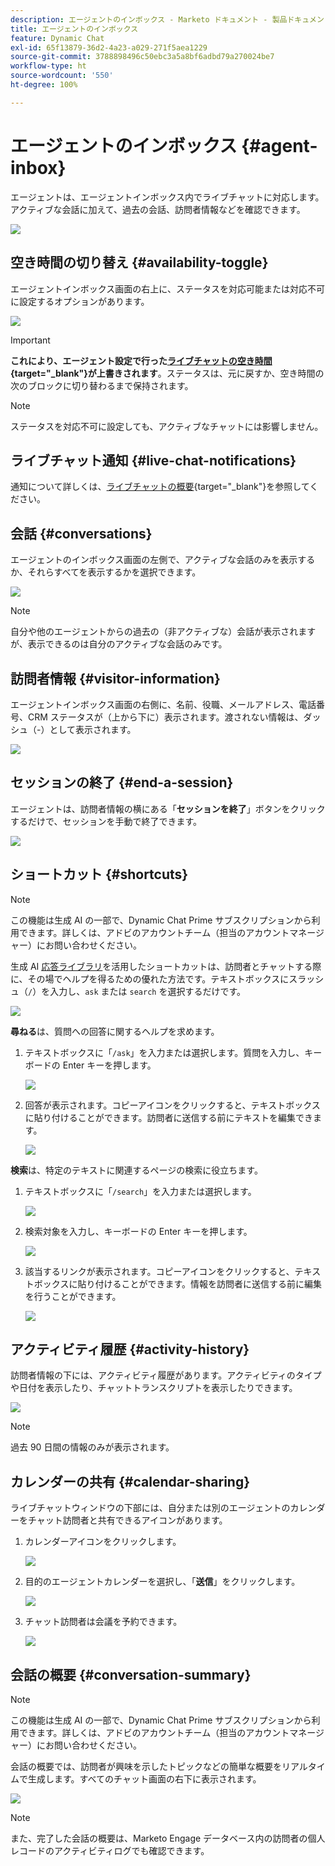 ```yaml
---
description: エージェントのインボックス - Marketo ドキュメント - 製品ドキュメント
title: エージェントのインボックス
feature: Dynamic Chat
exl-id: 65f13879-36d2-4a23-a029-271f5aea1229
source-git-commit: 3788898496c50ebc3a5a8bf6adbd79a270024be7
workflow-type: ht
source-wordcount: '550'
ht-degree: 100%

---
```


# エージェントのインボックス {#agent-inbox}

エージェントは、エージェントインボックス内でライブチャットに対応します。アクティブな会話に加えて、過去の会話、訪問者情報などを確認できます。

![](assets/agent-inbox-1.png)

## 空き時間の切り替え {#availability-toggle}

エージェントインボックス画面の右上に、ステータスを対応可能または対応不可に設定するオプションがあります。

![](assets/agent-inbox-2.png)

>[!IMPORTANT]
>
>**これにより、エージェント設定で行った[ライブチャットの空き時間](/help/marketo/product-docs/demand-generation/dynamic-chat/setup-and-configuration/agent-settings.md#live-chat-availability){target="_blank"}が上書きされます**。ステータスは、元に戻すか、空き時間の次のブロックに切り替わるまで保持されます。

>[!NOTE]
>
>ステータスを対応不可に設定しても、アクティブなチャットには影響しません。

## ライブチャット通知 {#live-chat-notifications}

通知について詳しくは、[ライブチャットの概要](/help/marketo/product-docs/demand-generation/dynamic-chat/live-chat/live-chat-overview.md#live-chat-notifications){target="_blank"}を参照してください。

## 会話 {#conversations}

エージェントのインボックス画面の左側で、アクティブな会話のみを表示するか、それらすべてを表示するかを選択できます。

![](assets/agent-inbox-4.png)

>[!NOTE]
>
>自分や他のエージェントからの過去の（非アクティブな）会話が表示されますが、表示できるのは自分のアクティブな会話のみです。

## 訪問者情報 {#visitor-information}

エージェントインボックス画面の右側に、名前、役職、メールアドレス、電話番号、CRM ステータスが（上から下に）表示されます。渡されない情報は、ダッシュ（-）として表示されます。

![](assets/agent-inbox-5.png)

## セッションの終了 {#end-a-session}

エージェントは、訪問者情報の横にある「**セッションを終了**」ボタンをクリックするだけで、セッションを手動で終了できます。

![](assets/agent-inbox-6.png)

## ショートカット {#shortcuts}

>[!NOTE]
>
>この機能は生成 AI の一部で、Dynamic Chat Prime サブスクリプションから利用できます。詳しくは、アドビのアカウントチーム（担当のアカウントマネージャー）にお問い合わせください。

生成 AI [応答ライブラリ](/help/marketo/product-docs/demand-generation/dynamic-chat/generative-ai/response-library.md)を活用したショートカットは、訪問者とチャットする際に、その場でヘルプを得るための優れた方法です。テキストボックスにスラッシュ（`/`）を入力し、`ask` または `search` を選択するだけです。

![](assets/agent-inbox-7.png)

**尋ねる**&#x200B;は、質問への回答に関するヘルプを求めます。

1. テキストボックスに「`/ask`」を入力または選択します。質問を入力し、キーボードの Enter キーを押します。

   ![](assets/agent-inbox-8.png)

1. 回答が表示されます。コピーアイコンをクリックすると、テキストボックスに貼り付けることができます。訪問者に送信する前にテキストを編集できます。

   ![](assets/agent-inbox-9.png)

**検索**&#x200B;は、特定のテキストに関連するページの検索に役立ちます。

1. テキストボックスに「`/search`」を入力または選択します。

   ![](assets/agent-inbox-10.png)

1. 検索対象を入力し、キーボードの Enter キーを押します。

   ![](assets/agent-inbox-11.png)

1. 該当するリンクが表示されます。コピーアイコンをクリックすると、テキストボックスに貼り付けることができます。情報を訪問者に送信する前に編集を行うことができます。

   ![](assets/agent-inbox-12.png)

## アクティビティ履歴 {#activity-history}

訪問者情報の下には、アクティビティ履歴があります。アクティビティのタイプや日付を表示したり、チャットトランスクリプトを表示したりできます。

![](assets/agent-inbox-13.png)

>[!NOTE]
>
>過去 90 日間の情報のみが表示されます。

## カレンダーの共有 {#calendar-sharing}

ライブチャットウィンドウの下部には、自分または別のエージェントのカレンダーをチャット訪問者と共有できるアイコンがあります。

1. カレンダーアイコンをクリックします。

   ![](assets/agent-inbox-14.png)

1. 目的のエージェントカレンダーを選択し、「**送信**」をクリックします。

   ![](assets/agent-inbox-15.png)

1. チャット訪問者は会議を予約できます。

   ![](assets/agent-inbox-16.png)

## 会話の概要 {#conversation-summary}

>[!NOTE]
>
>この機能は生成 AI の一部で、Dynamic Chat Prime サブスクリプションから利用できます。詳しくは、アドビのアカウントチーム（担当のアカウントマネージャー）にお問い合わせください。

会話の概要では、訪問者が興味を示したトピックなどの簡単な概要をリアルタイムで生成します。すべてのチャット画面の右下に表示されます。

![](assets/agent-inbox-17.png)

>[!NOTE]
>
>また、完了した会話の概要は、Marketo Engage データベース内の訪問者の個人レコードのアクティビティログでも確認できます。
